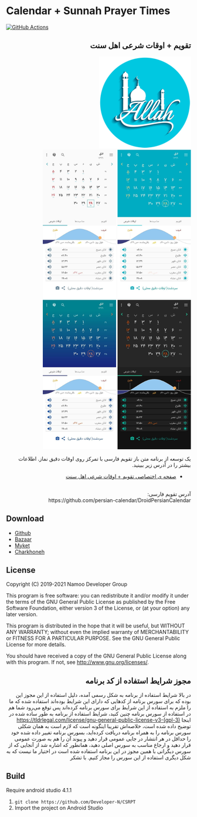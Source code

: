# Calendar + Sunnah Prayer Times
[![GitHub Actions](https://action-badges.now.sh/Developer-N/CSRPT?workflow=android)](https://github.com/Developer-N/CSRPT/actions)
<div dir=rtl>

## تقویم + اوقات شرعی اهل سنت

<img src="https://github.com/Developer-N/CSRPT/blob/master/NamooCalendar/src/main/ic_launcher-web.png" width="250" />
<br>
<img src="https://github.com/Developer-N/CSRPT/blob/master/NamooCalendar/src/main/pics/1.jpg" width="200" />
<img src="https://github.com/Developer-N/CSRPT/blob/master/NamooCalendar/src/main/pics/2.jpg" width="200" />
<img src="https://github.com/Developer-N/CSRPT/blob/master/NamooCalendar/src/main/pics/3.jpg" width="200" />
<img src="https://github.com/Developer-N/CSRPT/blob/master/NamooCalendar/src/main/pics/4.jpg" width="200" />

یک توسعه از برنامه متن باز تقویم فارسی با تمرکز روی اوقات دقیق نماز. اطلاعات بیشتر را در آدرس زیر ببینید.
<br>
- [صفحه ی اختصاصی تقویم + اوقات شرعی اهل سنت](http://www.namoo.ir/pt)
<br>
آدرس تقویم فارسی:
<br>
https://github.com/persian-calendar/DroidPersianCalendar
<br>
</div>

## Download

- [Github](https://github.com/Developer-N/CSRPT)
- [Bazaar](https://cafebazaar.ir/app/ir.namoo.religiousprayers)
- [Myket](https://myket.ir/app/ir.namoo.religiousprayers)
- [Charkhoneh](https://www.charkhoneh.com/content/930720320)


## License

Copyright (C) 2019-2021  Namoo Developer Group 

This program is free software: you can redistribute it and/or modify 
it under the terms of the GNU General Public License as published by 
the Free Software Foundation, either version 3 of the License, or 
(at your option) any later version.

This program is distributed in the hope that it will be useful, 
but WITHOUT ANY WARRANTY; without even the implied warranty of 
MERCHANTABILITY or FITNESS FOR A PARTICULAR PURPOSE.  See the 
GNU General Public License for more details.

You should have received a copy of the GNU General Public License 
along with this program.  If not, see http://www.gnu.org/licenses/.

<div dir=rtl>
  
## مجوز شرایط استفاده از کد برنامه

در بالا شرایط استفاده از برنامه به شکل رسمی آمده، دلیل استفاده از این مجوز این بوده که برای سورس برنامه از کدهایی که دارای این شرایط بوده‌اند استفاده شده که ما را ملزم به استفاده از این شرایط برای سورس برنامه کرده‌اند پس توقع می‌رود شما هم در استفاده از سورس برنامه چنین کنید، شرایط استفاده از برنامه به طور ساده شده در اینجا
https://tldrlegal.com/license/gnu-general-public-license-v3-(gpl-3)
توضیح داده شده است، خلاصه‌اش تقریبا اینگونه است که لازم است به همان شکلی سورس برنامه را به همراه برنامه دریافت کرده‌اید،  بسورس برنامه تغییر داده شده خود را حداقل در هر انتشار در جایی عمومی قرار دهید و پیوند آن را هم به صورت عمومی قرار دهید و ارجاع مناسب به سورس اصلی دهید، همانطور که اشاره شد از آنجایی که از سورس دیگرانی با همین مجوز در این برنامه استفاده شده است در اختیار ما نیست که به شکل دیگری استفاده از این سورس را مجاز کنیم. با تشکر
</div>

## Build
Require android studio 4.1.1

1. `git clone https://github.com/Developer-N/CSRPT`
1. Import the project on Android Studio

